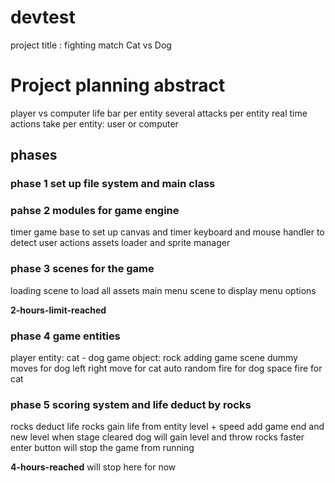 # devtest
project title : fighting match Cat vs Dog 

# Project planning abstract
player vs computer
life bar per entity
several attacks per entity
real time actions take per entity: user or computer

## phases
### phase 1 set up file system and main class

### pahse 2 modules for game engine
timer
game base to set up canvas and timer
keyboard and mouse handler to detect user actions
assets loader and sprite manager

### phase 3 scenes for the game
loading scene to load all assets
main menu scene to display menu options
 
**2-hours-limit-reached**

### phase 4 game entities
player entity: cat - dog
game object: rock
adding game scene
dummy moves for dog 
left right move for cat
auto random fire for dog
space fire for cat

### phase 5 scoring system and life deduct by rocks
rocks deduct life
rocks gain life from entity level + speed
add game end and new level when stage cleared
dog will gain level and throw rocks faster
enter button will stop the game from running

**4-hours-reached**
will stop here for now